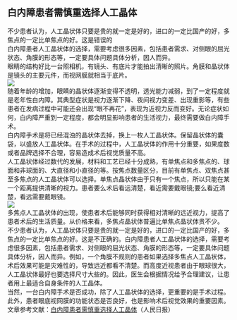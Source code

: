 ## 白内障患者需慎重选择人工晶体  
不少患者认为，人工晶状体只要是贵的就一定是好的，进口的一定比国产的好，多焦点的一定比单焦点的好。这是错误的  
白内障患者人工晶状体的选择，需要考虑很多因素，包括患者需求、对侧眼的屈光状态、角膜的形态等，一定要具体问题具体分析，因人而异。  
眼睛的结构好比一台照相机，有镜头、有底片才能拍出清晰的照片。角膜和晶状体是镜头的主要元件，而视网膜就相当于底片。  
![](http://cdncms.v-keep.cn/wp-content/uploads/2020/02/u35870375212408371194fm11gp0.jpg)  
随着年龄的增加，眼睛的晶状体逐渐变得不透明，透光能力减弱，到了一定程度就是老年性白内障。其典型症状是视力逐渐下降、夜间视力变差、出现重影等，有些患者在发病过程中可能还会出现“眼不再花”，表现为近视力反而变好。无论症状如何，白内障严重到一定程度，都会明显影响患者的生活视力，最终需要做白内障手术。  
白内障手术是将已经混浊的晶状体去掉，换上一枚人工晶状体。保留晶状体的囊袋，以盛放人工晶状体。在手术的过程中，人工晶状体的作用十分重要，如果度数或者品牌选择不合理，容易造成术后视觉质量不高。  
人工晶状体经过数代的发展，材料和工艺已经十分成熟，有单焦点和多焦点的、球面和非球面的、大直径和小直径的等。按焦点数量区分，目前有单焦点、双焦点甚至多焦点的人工晶状体可以选择。单焦点晶状体由于只有一个焦点，所以只能在某一个距离提供清晰的视力。患者要么术后看远清楚，看近需要戴眼镜;要么看近清楚，看远需要戴眼镜。  
![](http://cdncms.v-keep.cn/wp-content/uploads/2020/02/timg-22-1024x628.jpg)  
多焦点人工晶状体的出现，使患者术后能够同时获得相对清晰的远近视力，提高了患者术后的生活质量。从价格来看，多焦点晶状体普遍比单焦点晶状体贵不少。  
不少患者认为，人工晶状体只要是贵的就一定是好的，进口的一定比国产的好，多焦点的一定比单焦点的好。这是不正确的。白内障患者人工晶状体的选择，需要考虑很多因素，包括患者需求、对侧眼的屈光状态、角膜的形态等，一定要具体问题具体分析，因人而异。例如，一个角膜不规则的患者如果选择多焦点人工晶状体，术后效果可能是灾难性的，导致远近都看不清楚。而高度近视患者由于眼球很大，人工晶状体最好也要选择尺寸大些的。因此，医生会根据情况给予合理建议，让患者用上最适合自身条件的人工晶体。  
当然，一台白内障手术是否成功，除了人工晶状体的选择，更重要的是手术过程。此外，患者眼底视网膜的功能状态是否良好，也是影响术后视觉效果的重要因素。  
文章参考文献：<a href="http://paper.people.com.cn/rmrb/html/2019-04/12/nw.D110000renmrb_20190412_4-19.htm">白内障患者需慎重选择人工晶体</a>（人民日报）  
